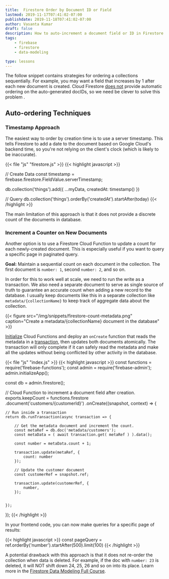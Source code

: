 ```yaml
---
title:  Firestore Order by Document ID or Field
lastmod: 2019-11-17T07:41:02-07:00
publishdate: 2019-11-18T07:41:02-07:00
author: Vasanta Kumar
draft: false
description: How to auto-increment a document field or ID in Firestore
tags: 
    - firebase
    - firestore
    - data-modeling

type: lessons
---
```



The follow snippet contains strategies for ordering a collections sequentially. For example, you may want a field that increases by 1 after each new document is created. Cloud Firestore [does not](https://firebase.google.com/docs/firestore/manage-data/add-data) provide automatic ordering on the auto-generated docIDs, so we need be clever to solve this problem . 

## Auto-ordering Techniques

### Timestamp Approach

The easiest way to order by creation time is to use a server timestamp. This tells Firestore to add a date to the document based on Google Cloud's backend time, so you're not relying on the client's clock (which is likely to be inaccurate). 

{{< file "js" "firestore.js" >}}
{{< highlight javascript >}}

// Create Data
const timestamp = firebase.firestore.FieldValue.serverTimestamp;

db.collection('things').add({ ...myData, createdAt: timestamp() })


// Query
db.collection('things').orderBy('createdAt').startAfter(today)
{{< /highlight >}}

The main limitation of this approach is that it does not provide a discrete count of the documents in database. 

### Increment a Counter on New Documents

Another option is to use a Firestore Cloud Function to update a count for each newly-created document. This is especially useful if you want to query a specific page in paginated query. 

**Goal:** Maintain a sequential count on each document in the collection. The first document is `number: 1`, second `number: 2`, and so on. 

In order for this to work well at scale, we need to run the write as a transaction. We also need a separate document to serve as single source of truth to guarantee an accurate count when adding a new record to the database. I usually keep documents like this in a separate collection like `metadata/{collectionName}` to keep track of aggregate data about the collection.

{{< figure src="/img/snippets/firestore-count-metadata.png" caption="Create a metadata/{collectionName} document in the database" >}}


[Initialize](https://firebase.google.com/docs/functions/get-started) Cloud Functions and deploy an `onCreate` function that reads the metadata in a [transaction](https://firebase.google.com/docs/firestore/manage-data/transactions), then updates both documents atomically. The transaction will only complete if it can safely read the metadata and make all the updates without being conflicted by other activity in the database.  


{{< file "js" "index.js" >}}
{{< highlight javascript >}}
const functions = require('firebase-functions');
const admin = require('firebase-admin');
admin.initializeApp();

const db = admin.firestore();

// Cloud Function to increment a document field after creation. 
exports.keepCount = functions.firestore
  .document('customers/{customerId}')
  .onCreate((snapshot, context) => { 

    // Run inside a transaction
    return db.runTransaction(async transaction => {

        // Get the metadata document and increment the count. 
        const metaRef = db.doc('metadata/customers');
        const metaData = ( await transaction.get( metaRef ) ).data();

        const number = metaData.count + 1;

        transaction.update(metaRef, { 
            count: number 
        });

        // Update the customer document
        const customerRef = snapshot.ref;
        
        transaction.update(customerRef, { 
            number,
        });


    });

  });
{{< /highlight >}}

In your frontend code, you can now make queries for a specific page of results:


{{< highlight javascript >}}
const pageQuery = ref.orderBy('number').startAfter(500).limit(100)
{{< /highlight >}}

A potential drawback with this approach is that it does not re-order the collection when data is deleted. For example, if the doc with `number: 23` is deleted, it will NOT shift down 24, 25, 26 and so on into its place. Learn more in the [Firestore Data Modeling Full Course](/courses/firestore-data-modeling/). 
